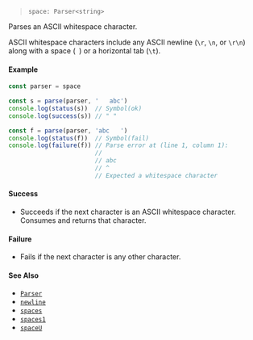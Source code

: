 <!--
 Copyright (c) 2020 Thomas J. Otterson
 
 This software is released under the MIT License.
 https://opensource.org/licenses/MIT
-->

> `space: Parser<string>`

Parses an ASCII whitespace character.

ASCII whitespace characters include any ASCII newline (`\r`, `\n`, or `\r\n`) along with a space (` `) or a horizontal tab (`\t`).

#### Example

```javascript
const parser = space

const s = parse(parser, '   abc')
console.log(status(s))  // Symbol(ok)
console.log(success(s)) // " "

const f = parse(parser, 'abc   ')
console.log(status(f))  // Symbol(fail)
console.log(failure(f)) // Parse error at (line 1, column 1):
                        //
                        // abc   
                        // ^
                        // Expected a whitespace character
```

#### Success

* Succeeds if the next character is an ASCII whitespace character. Consumes and returns that character.

#### Failure

* Fails if the next character is any other character.

#### See Also

* [`Parser`](../types/parser.md)
* [`newline`](newline.md)
* [`spaces`](spaces.md)
* [`spaces1`](spaces1.md)
* [`spaceU`](spaceu.md)